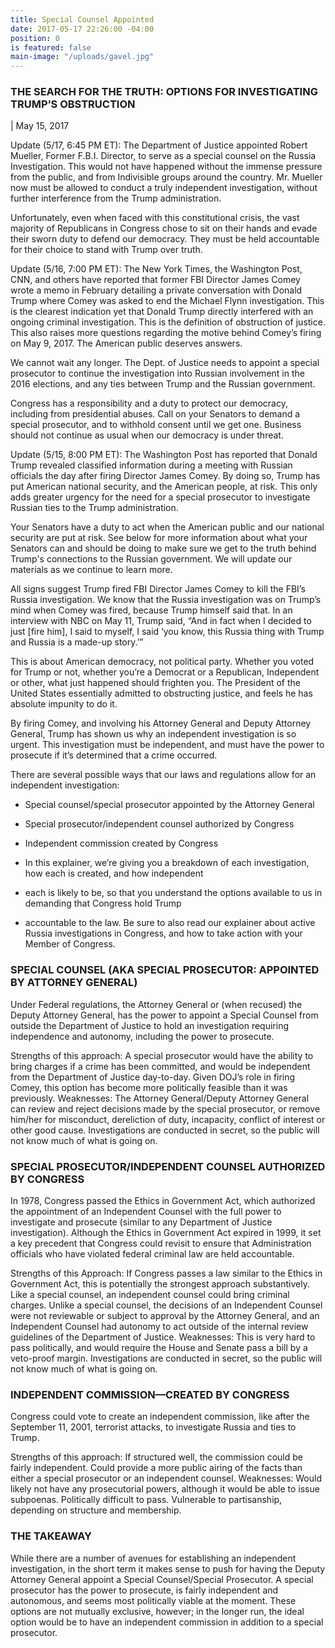 ```yaml
---
title: Special Counsel Appointed
date: 2017-05-17 22:26:00 -04:00
position: 0
is featured: false
main-image: "/uploads/gavel.jpg"
---
```


### THE SEARCH FOR THE TRUTH: OPTIONS FOR INVESTIGATING TRUMP’S OBSTRUCTION

| May 15, 2017

Update (5/17, 6:45 PM ET): The Department of Justice appointed Robert Mueller, Former F.B.I. Director, to serve as a special counsel on the Russia Investigation. This would not have happened without the immense pressure from the public, and from Indivisible groups around the country. Mr. Mueller now must be allowed to conduct a truly independent investigation, without further interference from the Trump administration.

Unfortunately, even when faced with this constitutional crisis, the vast majority of Republicans in Congress chose to sit on their hands and evade their sworn duty to defend our democracy. They must be held accountable for their choice to stand with Trump over truth.

Update (5/16, 7:00 PM ET): The New York Times, the Washington Post, CNN, and others have reported that former FBI Director James Comey wrote a memo in February detailing a private conversation with Donald Trump where Comey was asked to end the Michael Flynn investigation. This is the clearest indication yet that Donald Trump directly interfered with an ongoing criminal investigation. This is the definition of obstruction of justice. This also raises more questions regarding the motive behind Comey’s firing on May 9, 2017. The American public deserves answers.

We cannot wait any longer. The Dept. of Justice needs to appoint a special prosecutor to continue the investigation into Russian involvement in the 2016 elections, and any ties between Trump and the Russian government.

Congress has a responsibility and a duty to protect our democracy, including from presidential abuses. Call on your Senators to demand a special prosecutor, and to withhold consent until we get one. Business should not continue as usual when our democracy is under threat.

Update (5/15, 8:00 PM ET): The Washington Post has reported that Donald Trump revealed classified information during a meeting with Russian officials the day after firing Director James Comey. By doing so, Trump has put American national security, and the American people, at risk. This only adds greater urgency for the need for a special prosecutor to investigate Russian ties to the Trump administration.

Your Senators have a duty to act when the American public and our national security are put at risk. See below for more information about what your Senators can and should be doing to make sure we get to the truth behind Trump's connections to the Russian government. We will update our materials as we continue to learn more.

All signs suggest Trump fired FBI Director James Comey to kill the FBI’s Russia investigation. We know that the Russia investigation was on Trump’s mind when Comey was fired, because Trump himself said that. In an interview with NBC on May 11, Trump said, “And in fact when I decided to just \[fire him\], I said to myself, I said ‘you know, this Russia thing with Trump and Russia is a made-up story.’”

This is about American democracy, not political party. Whether you voted for Trump or not, whether you’re a Democrat or a Republican, Independent or other, what just happened should frighten you. The President of the United States essentially admitted to obstructing justice, and feels he has absolute impunity to do it.

By firing Comey, and involving his Attorney General and Deputy Attorney General, Trump has shown us why an independent investigation is so urgent. This investigation must be independent, and must have the power to prosecute if it’s determined that a crime occurred.

There are several possible ways that our laws and regulations allow for an independent investigation:

* Special counsel/special prosecutor appointed by the Attorney General

* Special prosecutor/independent counsel authorized by Congress

* Independent commission created by Congress

* In this explainer, we’re giving you a breakdown of each investigation, how each is created, and how independent

* each is likely to be, so that you understand the options available to us in demanding that Congress hold Trump

* accountable to the law. Be sure to also read our explainer about active Russia investigations in Congress, and how to take action with your Member of Congress.

### SPECIAL COUNSEL (AKA SPECIAL PROSECUTOR: APPOINTED BY ATTORNEY GENERAL)

Under Federal regulations, the Attorney General or (when recused) the Deputy Attorney General, has the power to appoint a Special Counsel from outside the Department of Justice to hold an investigation requiring independence and autonomy, including the power to prosecute.

Strengths of this approach: A special prosecutor would have the ability to bring charges if a crime has been committed, and would be independent from the Department of Justice day-to-day. Given DOJ’s role in firing Comey, this option has become more politically feasible than it was previously.
Weaknesses: The Attorney General/Deputy Attorney General can review and reject decisions made by the special prosecutor, or remove him/her for misconduct, dereliction of duty, incapacity, conflict of interest or other good cause. Investigations are conducted in secret, so the public will not know much of what is going on.

### SPECIAL PROSECUTOR/INDEPENDENT COUNSEL AUTHORIZED BY CONGRESS

In 1978, Congress passed the Ethics in Government Act, which authorized the appointment of an Independent Counsel with the full power to investigate and prosecute (similar to any Department of Justice investigation). Although the Ethics in Government Act expired in 1999, it set a key precedent that Congress could revisit to ensure that Administration officials who have violated federal criminal law are held accountable.

Strengths of this Approach: If Congress passes a law similar to the Ethics in Government Act, this is potentially the strongest approach substantively. Like a special counsel, an independent counsel could bring criminal charges. Unlike a special counsel, the decisions of an Independent Counsel were not reviewable or subject to approval by the Attorney General, and an Independent Counsel had autonomy to act outside of the internal review guidelines of the Department of Justice.
Weaknesses: This is very hard to pass politically, and would require the House and Senate pass a bill by a veto-proof margin. Investigations are conducted in secret, so the public will not know much of what is going on.

### INDEPENDENT COMMISSION—CREATED BY CONGRESS

Congress could vote to create an independent commission, like after the September 11, 2001, terrorist attacks, to investigate Russia and ties to Trump.

Strengths of this approach: If structured well, the commission could be fairly independent. Could provide a more public airing of the facts than either a special prosecutor or an independent counsel.
Weaknesses: Would likely not have any prosecutorial powers, although it would be able to issue subpoenas. Politically difficult to pass. Vulnerable to partisanship, depending on structure and membership.

### THE TAKEAWAY

While there are a number of avenues for establishing an independent investigation, in the short term it makes sense to push for having the Deputy Attorney General appoint a Special Counsel/Special Prosecutor. A special prosecutor has the power to prosecute, is fairly independent and autonomous, and seems most politically viable at the moment. These options are not mutually exclusive, however; in the longer run, the ideal option would be to have an independent commission in addition to a special prosecutor.